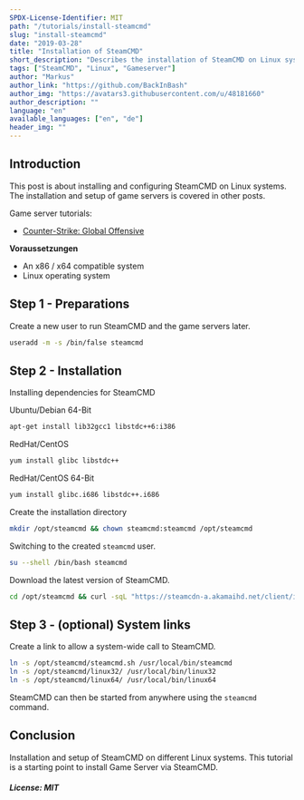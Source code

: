 ```yaml
---
SPDX-License-Identifier: MIT
path: "/tutorials/install-steamcmd"
slug: "install-steamcmd"
date: "2019-03-28"
title: "Installation of SteamCMD"
short_description: "Describes the installation of SteamCMD on Linux systems"
tags: ["SteamCMD", "Linux", "Gameserver"]
author: "Markus"
author_link: "https://github.com/BackInBash"
author_img: "https://avatars3.githubusercontent.com/u/48181660"
author_description: ""
language: "en"
available_languages: ["en", "de"]
header_img: ""
---
```


<!-- This where the actual tutorial begins. You don't need to write out the title again, having it in the frontmatter above is enough. -->

## Introduction

This post is about installing and configuring SteamCMD on Linux systems.
The installation and setup of game servers is covered in other posts.

Game server tutorials:
+ [Counter-Strike: Global Offensive](../install-gameserver-csgo)

**Voraussetzungen**

+ An x86 / x64 compatible system
+ Linux operating system

## Step 1 - Preparations

Create a new user to run SteamCMD and the game servers later.
```bash
useradd -m -s /bin/false steamcmd
```

## Step 2 - Installation

Installing dependencies for SteamCMD

Ubuntu/Debian 64-Bit
```bash
apt-get install lib32gcc1 libstdc++6:i386
```

RedHat/CentOS
```bash
yum install glibc libstdc++
```

RedHat/CentOS 64-Bit
```bash
yum install glibc.i686 libstdc++.i686
```

Create the installation directory
```bash
mkdir /opt/steamcmd && chown steamcmd:steamcmd /opt/steamcmd
```

Switching to the created `steamcmd` user.
```bash
su --shell /bin/bash steamcmd
```

Download the latest version of SteamCMD.
```bash
cd /opt/steamcmd && curl -sqL "https://steamcdn-a.akamaihd.net/client/installer/steamcmd_linux.tar.gz" | tar zxvf -
```

## Step 3 - (optional) System links

Create a link to allow a system-wide call to SteamCMD.
```bash
ln -s /opt/steamcmd/steamcmd.sh /usr/local/bin/steamcmd
ln -s /opt/steamcmd/linux32/ /usr/local/bin/linux32
ln -s /opt/steamcmd/linux64/ /usr/local/bin/linux64
```

SteamCMD can then be started from anywhere using the `steamcmd` command.

## Conclusion

Installation and setup of SteamCMD on different Linux systems.
This tutorial is a starting point to install Game Server via SteamCMD.

##### License: MIT

<!---

Contributors's Certificate of Origin

By making a contribution to this project, I certify that:

(a) The contribution was created in whole or in part by me and I have
    the right to submit it under the license indicated in the file; or

(b) The contribution is based upon previous work that, to the best of my
    knowledge, is covered under an appropriate license and I have the
    right under that license to submit that work with modifications,
    whether created in whole or in part by me, under the same license
    (unless I am permitted to submit under a different license), as
    indicated in the file; or

(c) The contribution was provided directly to me by some other person
    who certified (a), (b) or (c) and I have not modified it.

(d) I understand and agree that this project and the contribution are
    public and that a record of the contribution (including all personal
    information I submit with it, including my sign-off) is maintained
    indefinitely and may be redistributed consistent with this project
    or the license(s) involved.

Signed-off-by: Markus markus@omg-network.de

-->
